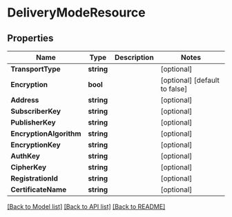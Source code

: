 # DeliveryModeResource

## Properties
Name | Type | Description | Notes
------------ | ------------- | ------------- | -------------
**TransportType** | **string** |  | [optional] 
**Encryption** | **bool** |  | [optional] [default to false]
**Address** | **string** |  | [optional] 
**SubscriberKey** | **string** |  | [optional] 
**PublisherKey** | **string** |  | [optional] 
**EncryptionAlgorithm** | **string** |  | [optional] 
**EncryptionKey** | **string** |  | [optional] 
**AuthKey** | **string** |  | [optional] 
**CipherKey** | **string** |  | [optional] 
**RegistrationId** | **string** |  | [optional] 
**CertificateName** | **string** |  | [optional] 

[[Back to Model list]](../README.md#documentation-for-models) [[Back to API list]](../README.md#documentation-for-api-endpoints) [[Back to README]](../README.md)


